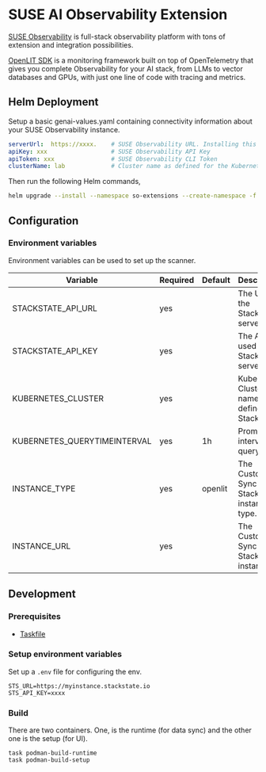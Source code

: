 # SUSE AI Observability Extension

[SUSE Observability](https://docs.stackstate.com) is full-stack observability platform with tons of extension and integration possibilities.

[OpenLIT SDK](https://github.com/openlit/openlit/tree/main/sdk/python) is a monitoring framework built on top of OpenTelemetry that gives you complete Observability for your AI stack, from LLMs to vector databases and GPUs, with just one line of code with tracing and metrics.

## Helm Deployment

Setup a basic genai-values.yaml containing connectivity information about your SUSE Observability instance.

```yaml
serverUrl:  https://xxxx.    # SUSE Observability URL. Installing this Chart along SUSE Observability allows you to use http://suse-observability-router.suse-observability.svc.cluster.local:8080
apiKey: xxx                  # SUSE Observability API Key
apiToken: xxx                # SUSE Observability CLI Token
clusterName: lab             # Cluster name as defined for the Kubernetes StackPack instance in SUSE Observability
```

Then run the following Helm commands,

```bash
helm upgrade --install --namespace so-extensions --create-namespace -f genai_values.yaml suse-ai-observability ./helm

```

## Configuration

### Environment variables

Environment variables can be used to set up the scanner.

| Variable                     | Required | Default | Description                                      |
|------------------------------|----------|---------|--------------------------------------------------|
| STACKSTATE_API_URL           | yes      |         | The URL to the StackState server                 |
| STACKSTATE_API_KEY           | yes      |         | The API key used by the StackState server        |
| KUBERNETES_CLUSTER           | yes      |         | Kubernetes Cluster name as defined in StackState |
| KUBERNETES_QUERYTIMEINTERVAL | yes      | 1h      | Promql interval query over.                      |
| INSTANCE_TYPE                | yes      | openlit | The Custom Sync StackPack instance type.          |
| INSTANCE_URL                 | yes      |         | The Custom Sync StackPack instance url            |


## Development

### Prerequisites

- [Taskfile](https://taskfile.dev/installation/)


### Setup environment variables

Set up a `.env` file for configuring the env.

```
STS_URL=https://myinstance.stackstate.io
STS_API_KEY=xxxx
```
### Build

There are two containers. One, is the runtime (for data sync) and the other one is the setup (for UI).
```shell
task podman-build-runtime
task podman-build-setup
```
